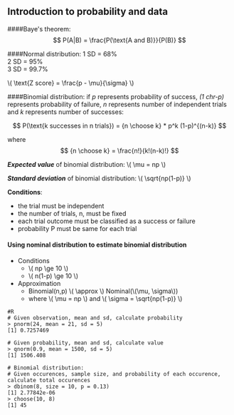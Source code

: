 ## Introduction to probability and data

####Baye's theorem:
$$ P(A|B) = \frac{P(\text{A and B)}}{P(B)} $$

####Normal distribution:
1 SD = 68%  
2 SD = 95%  
3 SD = 99.7%

\\( \text{Z score} = \frac{p - \mu}{\sigma} \\)

####Binomial distribution:
if *p* represents probability of success, *(1 chr-p)* represents probability of failure, *n* represents number of independent trials and *k* represents number of successes:

$$ P(\text{k successes in n trials}) = {n \choose k} * p^k (1-p)^{(n-k)} $$

where $$ {n \choose k} = \frac{n!}{k!(n-k)!} $$

**_Expected value_** of binomial distribution: \\( \mu = np \\)

**_Standard deviation_** of binomial distribution: \\( \sqrt{np(1-p)} \\)

**Conditions**:  

- the trial must be independent
- the number of trials, n, must be fixed
- each trial outcome must be classified as a success or failure
- probability P must be same for each trial

#### Using nominal distribution to estimate binomial distribution
- Conditions
	- \\( np \ge 10 \\)
	- \\( n(1-p) \ge 10 \\)
- Approximation
	- Binomial(n,p) \\( \approx \\) Nominal(\\(\mu, \sigma\\)) 
	- where \\( \mu = np \\) and \\( \sigma = \sqrt{np(1-p)} \\)

~~~
#R 
# Given observation, mean and sd, calculate probability
> pnorm(24, mean = 21, sd = 5)
[1] 0.7257469

# Given probability, mean and sd, calculate value
> qnorm(0.9, mean = 1500, sd = 5)
[1] 1506.408

# Binomial distribution:
# Given occurences, sample size, and probability of each occurence, calculate total occurences
> dbinom(8, size = 10, p = 0.13)
[1] 2.77842e-06
> choose(10, 8)
[1] 45

~~~